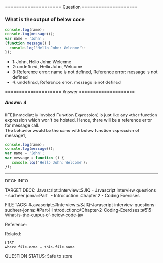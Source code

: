 ==================== Question ====================  

### What is the output of below code

```javascript
console.log(name);
console.log(message());
var name = 'John';
(function message() {
  console.log('Hello John: Welcome');
});
```

- 1: John, Hello John: Welcome
- 2: undefined, Hello John, Welcome
- 3: Reference error: name is not defined, Reference error: message is not
  defined
- 4: undefined, Reference error: message is not defined  

==================== Answer ====================  

##### Answer: 4

IIFE(Immediately Invoked Function Expression) is just like any other function
expression which won't be hoisted. Hence, there will be a reference error for
message call.  
The behavior would be the same with below function expression of message1,

```javascript
console.log(name);
console.log(message());
var name = 'John';
var message = function () {
   console.log('Hello John: Welcome');
});
```

---

DECK INFO

TARGET DECK: Javascript::Interview::SJIQ - Javascript interview questions -
sudheer jonna::Part I - Introduction::Chapter 2 - Coding Exercises

FILE TAGS:
#Javascript::#Interview::#SJIQ-Javascript-interview-questions-sudheer-jonna::#Part-I-Introduction::#Chapter-2-Coding-Exercises::#515-What-is-the-output-of-below-code-jav

Reference:

Related:

```dataview
LIST
where file.name = this.file.name
```

QUESTION STATUS: Safe to store
